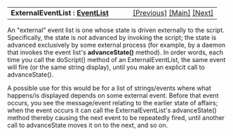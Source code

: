 ---
---
<table width="100%" data-border="0" data-cellspacing="0"
data-cellpadding="3" data-bgcolor="#C0C0C0">
<colgroup>
<col style="width: 50%" />
<col style="width: 50%" />
</colgroup>
<tbody>
<tr>
<td style="text-align: left;"><strong>ExternalEventList : <a
href="eventlist.html">EventList</a><br />
</strong></td>
<td style="text-align: right;"><a
href="shuffledeventlist.html">[Previous]</a> <a
href="generalintroduction.html">[Main]</a> <a
href="synceventlist.html">[Next]</a></td>
</tr>
</tbody>
</table>

  
An "external" event list is one whose state is driven externally to the
script. Specifically, the state is *not* advanced by invoking the
script; the state is advanced exclusively by some external process (for
example, by a daemon that invokes the event list's **advanceState()**
method). In order words, each time you call the doScript() method of an
ExternalEventList, the same event will fire (or the same string
display), until you make an explicit call to advanceState().  
  
A possible use for this would be for a list of strings/events where what
happens/is displayed depends on some external event. Before that event
occurs, you see the message/event relating to the earlier state of
affairs; when the event occurs it can call the ExternalEventList's
advanceState() method thereby causing the next event to be repeatedly
fired, until another call to advanceState moves it on to the next, and
so on.  
  
  
  
